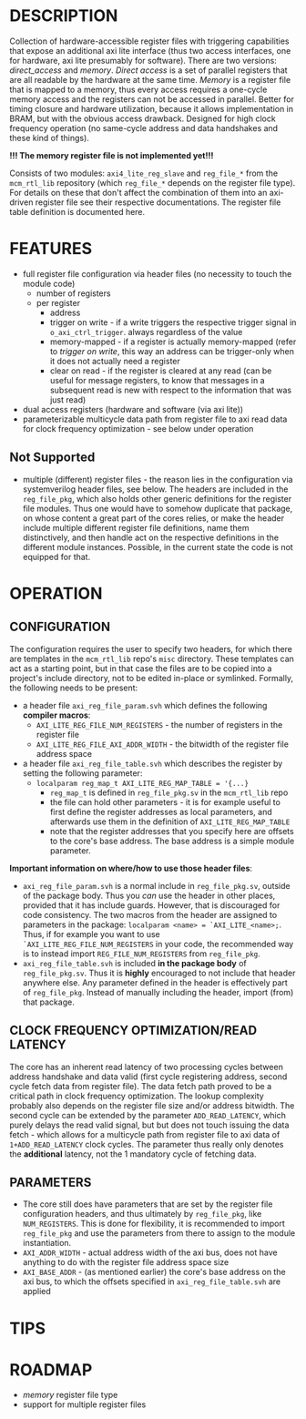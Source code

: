 # DESCRIPTION

Collection of hardware-accessible register files with triggering capabilities 
that expose an additional axi lite interface (thus two access interfaces, one 
for hardware, axi lite presumably for software).  There are two versions: 
*direct_access* and *memory*.  *Direct access* is a set of parallel registers 
that are all readable by the hardware at the same time.  *Memory* is a register 
file that is mapped to a memory, thus every access requires a one-cycle memory 
access and the registers can not be accessed in parallel.  Better for timing 
closure and hardware utilization, because it allows implementation in BRAM, but 
with the obvious access drawback.
Designed for high clock frequency operation (no same-cycle address and data 
handshakes and these kind of things).

**!!! The memory register file is not implemented yet!!!**

Consists of two modules: `axi4_lite_reg_slave` and `reg_file_*` from the 
`mcm_rtl_lib` repository (which `reg_file_*` depends on the register file type).  
For details on these that don't affect the combination of them into an 
axi-driven register file see their respective documentations. The register file 
table definition is documented here.

# FEATURES

* full register file configuration via header files (no necessity to touch the 
  module code)
    * number of registers
    * per register
        * address
        * trigger on write - if a write triggers the respective trigger signal 
          in `o_axi_ctrl_trigger`. always regardless of the value
        * memory-mapped - if a register is actually memory-mapped (refer to 
          *trigger on write*, this way an address can be trigger-only when it 
          does not actually need a register
        * clear on read - if the register is cleared at any read (can be useful 
          for message registers, to know that messages in a subsequent read is 
          new with respect to the information that was just read)
* dual access registers (hardware and software (via axi lite))
* parameterizable multicycle data path from register file to axi read data for 
  clock frequency optimization - see below under operation

## Not Supported

* multiple (different) register files - the reason lies in the configuration via 
  systemverilog header files, see below. The headers are included in the 
  `reg_file_pkg`, which also holds other generic definitions for the register 
  file modules. Thus one would have to somehow duplicate that package, on whose 
  content a great part of the cores relies, or make the header include multiple 
  different register file definitions, name them distinctively, and then handle 
  act on the respective definitions in the different module instances. Possible, 
  in the current state the code is not equipped for that.

# OPERATION

## CONFIGURATION

The configuration requires the user to specify two headers, for which there are 
templates in the `mcm_rtl_lib` repo's `misc` directory. These templates can act 
as a starting point, but in that case the files are to be copied into 
a project's include directory, not to be edited in-place or symlinked.
Formally, the following needs to be present:
* a header file `axi_reg_file_param.svh` which defines the following **compiler 
  macros**:
    * `AXI_LITE_REG_FILE_NUM_REGISTERS` - the number of registers in the 
      register file
    * `AXI_LITE_REG_FILE_AXI_ADDR_WIDTH` - the bitwidth of the register file 
      address space
* a header file `axi_reg_file_table.svh` which describes the register by setting 
  the following parameter:
    * `localparam reg_map_t AXI_LITE_REG_MAP_TABLE = '{...}`
        * `reg_map_t` is defined in `reg_file_pkg.sv` in the `mcm_rtl_lib` repo
        * the file can hold other parameters - it is for example useful to first 
          define the register addresses as local parameters, and afterwards use 
          them in the definition of `AXI_LITE_REG_MAP_TABLE`
        * note that the register addresses that you specify here are offsets to 
          the core's base address. The base address is a simple module 
          parameter.

**Important information on where/how to use those header files**:
* `axi_reg_file_param.svh` is a normal include in `reg_file_pkg.sv`, outside of 
  the package body. Thus you *can* use the header in other places, provided that 
  it has include guards. However, that is discouraged for code consistency. The 
  two macros from the header are assigned to parameters in the package:
  ``localparam <name> = `AXI_LITE_<name>;``. Thus, if for example you want to 
  use `` `AXI_LITE_REG_FILE_NUM_REGISTERS`` in your code, the recommended way is 
  to instead import `REG_FILE_NUM_REGISTERS` from `reg_file_pkg`.
* `axi_reg_file_table.svh` is included **in the package body** of 
  `reg_file_pkg.sv`. Thus it is **highly** encouraged to not include that header 
  anywhere else. Any parameter defined in the header is effectively part of 
  `reg_file_pkg`. Instead of manually including the header, import (from) that 
  package.

## CLOCK FREQUENCY OPTIMIZATION/READ LATENCY

The core has an inherent read latency of two processing cycles between address 
handshake and data valid (first cycle registering address, second cycle fetch 
data from register file). The data fetch path proved to be a critical path in 
clock frequency optimization. The lookup complexity probably also depends on the 
register file size and/or address bitwidth. The second cycle can be extended by 
the parameter `ADD_READ_LATENCY`, which purely delays the read valid signal, but 
but does not touch issuing the data fetch - which allows for a multicycle path 
from register file to axi data of `1+ADD_READ_LATENCY` clock cycles. The 
parameter thus really only denotes the **additional** latency, not the 
1 mandatory cycle of fetching data.

## PARAMETERS

* The core still does have parameters that are set by the register file 
  configuration headers, and thus ultimately by `reg_file_pkg`, like 
  `NUM_REGISTERS`. This is done for flexibility, it is recommended to import 
  `reg_file_pkg` and use the parameters from there to assign to the module 
  instantiation.
* `AXI_ADDR_WIDTH` - actual address width of the axi bus, does not have anything 
  to do with the register file address space size
* `AXI_BASE_ADDR` - (as mentioned earlier) the core's base address on the axi 
  bus, to which the offsets specified in `axi_reg_file_table.svh` are applied

# TIPS


# ROADMAP

* *memory* register file type
* support for multiple register files
